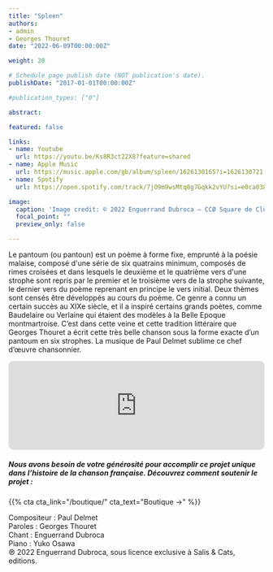 ```yaml
---
title: "Spleen"
authors:
- admin
- Georges Thouret
date: "2022-06-09T00:00:00Z"

weight: 20

# Schedule page publish date (NOT publication's date).
publishDate: "2017-01-01T00:00:00Z"

#publication_types: ["0"]

abstract: 

featured: false

links:
- name: Youtube
  url: https://youtu.be/Ks8R3ct22X8?feature=shared
- name: Apple Music
  url: https://music.apple.com/gb/album/spleen/1626130165?i=1626130721
- name: Spotify
  url: https://open.spotify.com/track/7jO9m9wsMtq8g7Gqkk2vYU?si=e0ca03870367457c

image:
  caption: 'Image credit: © 2022 Enguerrand Dubroca – CCØ Square de Cluny, par Eugène Atget – Paris Collections / Musée Carnavalet'
  focal_point: ""
  preview_only: false

---
```


Le pantoum (ou pantoun) est un poème à forme fixe, emprunté à la poésie malaise, composé d'une série de six quatrains minimum, composés de rimes croisées et dans lesquels le deuxième et le quatrième vers d'une strophe sont repris par le premier et le troisième vers de la strophe suivante, le dernier vers du poème reprenant en principe le vers initial. Deux thèmes sont censés être développés au cours du poème. Ce genre a connu un certain succès au XIXe siècle, et il a inspiré certains grands poètes, comme Baudelaire ou Verlaine qui étaient des modèles à la Belle Epoque montmartroise. C’est dans cette veine et cette tradition littéraire que Georges Thouret a écrit cette très belle chanson sous la forme exacte d’un pantoum en six strophes. La musique de Paul Delmet sublime ce chef d’œuvre chansonnier.


<iframe allow="autoplay *; encrypted-media *; fullscreen *; clipboard-write" frameborder="0" height="175" style="width:100%;max-width:720px;overflow:hidden;border-radius:10px;" sandbox="allow-forms allow-popups allow-same-origin allow-scripts allow-storage-access-by-user-activation allow-top-navigation-by-user-activation" src="https://embed.music.apple.com/gb/album/spleen/1626130165?i=1626130721"></iframe>

##### Nous avons besoin de votre générosité pour accomplir ce projet unique dans l’histoire de la chanson française. Découvrez comment soutenir le projet :
{{% cta cta_link="/boutique/" cta_text="Boutique →" %}}

<p>Compositeur : Paul Delmet <br>
Paroles : Georges Thouret<br>
Chant : Enguerrand Dubroca<br>
Piano : Yuko Osawa<br>
℗ 2022 Enguerrand Dubroca, sous licence exclusive à Salis & Cats, editions.</p>


